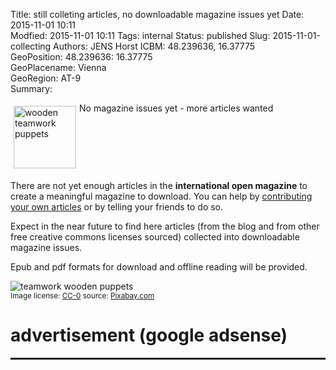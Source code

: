 Title: still colleting articles, no downloadable magazine issues yet
Date: 2015-11-01 10:11   
Modfied: 2015-11-01 10:11
Tags:  internal 
Status: published 
Slug: 2015-11-01-collecting
Authors: JENS Horst 
ICBM: 48.239636, 16.37775               
GeoPosition: 48.239636: 16.37775        
GeoPlacename:  Vienna                         
GeoRegion:  AT-9                            
Summary: <div style="float: left; padding:5px"><img src="/images/woodenpuppets.jpg" width="100" alt="wooden teamwork puppets" title="cc-0 by https://pixabay.com/en/articulated-male-meeting-together-818202/#"></div>No magazine issues yet - more articles wanted<div style="clear:both;"></div>

There are not yet enough articles in the **international open magazine** to create a meaningful magazine to download. You can help by [contributing your own articles](/pages/contribute.html) or by telling your friends to do so.

Expect in the near future to find here articles (from the blog and from other free creative commons licenses sourced) collected into downloadable magazine issues. 

Epub and pdf formats for download and offline reading will be provided. 

<img src="/images/woodenpuppets.jpg" alt="teamwork wooden puppets"><br>
<small>Image license: <a href="https://creativecommons.org/publicdomain/zero/1.0/deed.en">CC-0</a> source: <a href="https://pixabay.com/en/articulated-male-meeting-together-818202/#">Pixabay.com</a></small>









 
# advertisement (google adsense) 

<hr style="height: 3px;">

<script async src="//pagead2.googlesyndication.com/pagead/js/adsbygoogle.js"></script>
<!-- intopenmag-unten -->
<ins class="adsbygoogle"
     style="display:inline-block;width:728px;height:90px"
     data-ad-client="ca-pub-3535173094498375"
     data-ad-slot="7210184316"></ins>
<script>
(adsbygoogle = window.adsbygoogle || []).push({});
</script>

